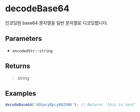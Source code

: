 # decodeBase64 <Badge type="tip" text="JavaScript" /><Badge type="info" text="Dart" />

인코딩된 base64 문자열을 일반 문자열로 디코딩합니다.

## Parameters

- `encodedStr::string`

## Returns

> string

## Examples

```javascript
decodeBase64('dGhpcyBpcyB0ZXN0'); // Returns 'this is test'
```
